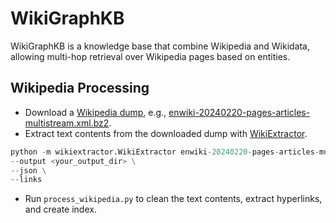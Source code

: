# WikiGraphKB
WikiGraphKB is a knowledge base that combine Wikipedia and Wikidata, allowing multi-hop retrieval over Wikipedia pages based on entities.

## Wikipedia Processing
- Download a [Wikipedia dump](https://dumps.wikimedia.org/enwiki/20240220/), e.g., [enwiki-20240220-pages-articles-multistream.xml.bz2](https://dumps.wikimedia.org/enwiki/20240220/enwiki-20240220-pages-articles-multistream.xml.bz2).
- Extract text contents from the downloaded dump with [WikiExtractor](https://github.com/attardi/wikiextractor/tree/master).
```python
python -m wikiextractor.WikiExtractor enwiki-20240220-pages-articles-multistream.xml.bz2 \
--output <your_output_dir> \
--json \
--links
```
- Run `process_wikipedia.py` to clean the text contents, extract hyperlinks, and create index.

